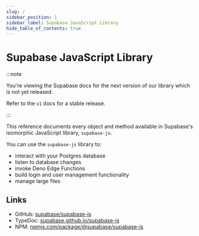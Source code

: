 ```yaml
---
slug: /
sidebar_position: 1
sidebar_label: Supabase JavaScript Library
hide_table_of_contents: true
---
```


# Supabase JavaScript Library

:::note

You're viewing the Supabase docs for the next version of our library which is not yet released.

Refer to the `v1` docs for a stable release.

:::

This reference documents every object and method available in Supabase's isomorphic JavaScript library, `supabase-js`.

You can use the `supabase-js` library to:

- interact with your Postgres database
- listen to database changes
- invoke Deno Edge Functions
- build login and user management functionality
- manage large files

## Links

- GitHub: [supabase/supabase-js](https://github.com/supabase/supabase-js)
- TypeDoc: [supabase.github.io/supabase-js](https://supabase.github.io/supabase-js)
- NPM: [npmjs.com/package/@supabase/supabase-js](https://www.npmjs.com/package/@supabase/supabase-js)
